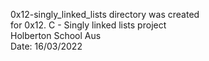 0x12-singly_linked_lists directory was created  
for 0x12. C - Singly linked lists project  
Holberton School Aus  
Date: 16/03/2022  


